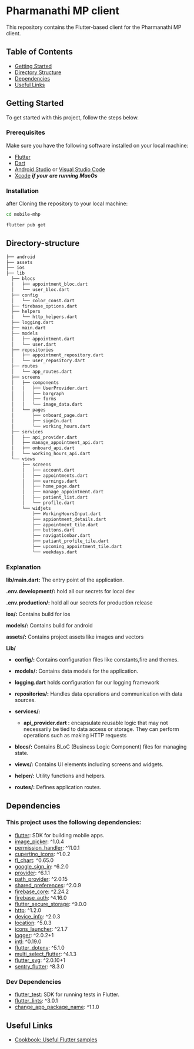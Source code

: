 # Pharmanathi MP client

This repository contains the Flutter-based client for the Pharmanathi MP client.
## Table of Contents

- [Getting Started](#getting-started)
- [Directory Structure](#directory-structure)
- [Dependencies](#dependencies)
- [Useful Links ](#useful-links)

## Getting Started

To get started with this project, follow the steps below.

### Prerequisites

Make sure you have the following software installed on your local machine:

- [Flutter](https://flutter.dev/docs/get-started/install)
- [Dart](https://dart.dev/get-dart)
- [Android Studio](https://developer.android.com/studio) or [Visual Studio Code](https://code.visualstudio.com/)
- [Xcode](https://developer.apple.com/xcode/) _**if your are running MacOs**_

### Installation

after Cloning the repository to your local machine:

```bash
cd mobile-mhp
```

```bash
flutter pub get
```

## Directory-structure

```bash
├── android
├── assets
├── ios
├── lib
  ├── blocs
  │   ├── appointment_bloc.dart
  │   └── user_bloc.dart
  ├── config
  │   └── color_const.dart
  ├── firebase_options.dart
  ├── helpers
  │   └── http_helpers.dart
  ├── logging.dart
  ├── main.dart
  ├── models
  │   ├── appointment.dart
  │   └── user.dart
  ├── repositories
  │   ├── appointment_repository.dart
  │   └── user_repository.dart
  ├── routes
  │   └── app_routes.dart
  ├── screens
  │   ├── components
  │   │   ├── UserProvider.dart
  │   │   ├── bargraph
  │   │   ├── forms
  │   │   └── image_data.dart
  │   └── pages
  │       ├── onboard_page.dart
  │       ├── signIn.dart
  │       └── working_hours.dart
  ├── services
  │   ├── api_provider.dart
  │   ├── manage_appointment_api.dart
  │   ├── onboard_api.dart
  │   └── working_hours_api.dart
  └── views
      ├── screens
      │   ├── account.dart
      │   ├── appointments.dart
      │   ├── earnings.dart
      │   ├── home_page.dart
      │   ├── manage_appointment.dart
      │   ├── patient_list.dart
      │   └── profile.dart
      └── widjets
          ├── WorkingHoursInput.dart
          ├── appiontment_details.dart
          ├── appointment_tile.dart
          ├── buttons.dart
          ├── navigationbar.dart
          ├── patiant_profile_tile.dart
          ├── upcoming_appointment_tile.dart
          └── weekdays.dart

```

### Explanation

**lib/main.dart:** The entry point of the application.

**.env.development/:** hold all our secrets for local dev

**.env.production/:** hold all our secrets for production release

**ios/:** Contains build for ios

**models/:** Contains build for android

**assets/:** Contains project assets like images and vectors


**Lib/**

 - **config/:** Contains configuration files like constants,fire and themes.

 - **models/:** Contains data models for the application.

 - **logging.dart** holds configuration for our logging framework

- **repositories/:** Handles data operations and communication with data sources.

- **services/:** 
    - **api_provider.dart :** encapsulate reusable logic that may not necessarily be tied to data access or storage. They can perform operations such as making HTTP requests

- **blocs/:** Contains BLoC (Business Logic Component) files for managing state.

- **views/:** Contains UI elements including screens and widgets.

- **helper/:** Utility functions and helpers.

- **routes/:** Defines application routes.


## Dependencies

### **This project uses the following dependencies:**

- [flutter](https://flutter.dev): SDK for building mobile apps.
- [image_picker](https://pub.dev/packages/image_picker): ^1.0.4
- [permission_handler](https://pub.dev/packages/permission_handler): ^11.0.1
- [cupertino_icons](https://pub.dev/packages/cupertino_icons): ^1.0.2
- [fl_chart](https://pub.dev/packages/fl_chart): ^0.65.0
- [google_sign_in](https://pub.dev/packages/google_sign_in): ^6.2.0
- [provider](https://pub.dev/packages/provider): ^6.1.1
- [path_provider](https://pub.dev/packages/path_provider): ^2.0.15
- [shared_preferences](https://pub.dev/packages/shared_preferences): ^2.0.9
- [firebase_core](https://pub.dev/packages/firebase_core): ^2.24.2
- [firebase_auth](https://pub.dev/packages/firebase_auth): ^4.16.0
- [flutter_secure_storage](https://pub.dev/packages/flutter_secure_storage): ^9.0.0
- [http](https://pub.dev/packages/http): ^1.2.0
- [device_info](https://pub.dev/packages/device_info): ^2.0.3
- [location](https://pub.dev/packages/location): ^5.0.3
- [icons_launcher](https://pub.dev/packages/icons_launcher): ^2.1.7
- [logger](https://pub.dev/packages/logger): ^2.0.2+1
- [intl](https://pub.dev/packages/intl): ^0.19.0
- [flutter_dotenv](https://pub.dev/packages/flutter_dotenv): ^5.1.0
- [multi_select_flutter](https://pub.dev/packages/multi_select_flutter): ^4.1.3
- [flutter_svg](https://pub.dev/packages/flutter_svg): ^2.0.10+1
- [sentry_flutter](https://pub.dev/packages/sentry_flutter): ^8.3.0

### Dev Dependencies

- [flutter_test](https://pub.dev/packages/flutter_test): SDK for running tests in Flutter.
- [flutter_lints](https://pub.dev/packages/flutter_lints): ^3.0.1
- [change_app_package_name](https://pub.dev/packages/change_app_package_name): ^1.1.0


## Useful Links

- [Cookbook: Useful Flutter samples](https://docs.flutter.dev/cookbook)


